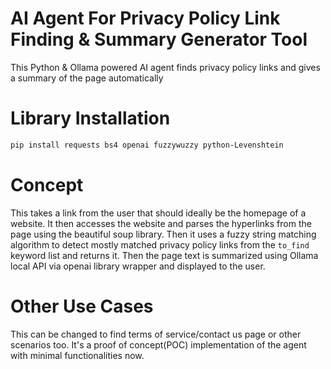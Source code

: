 # AI Agent For Privacy Policy Link Finding & Summary Generator Tool
This Python & Ollama powered AI agent finds privacy policy links and gives a summary of the page automatically

# Library Installation
```bash
pip install requests bs4 openai fuzzywuzzy python-Levenshtein
```

# Concept
This takes a link from the user that should ideally be the homepage of a website. It then accesses the website and parses the hyperlinks from the page using the beautiful soup library. Then it uses a fuzzy string matching algorithm to detect mostly matched privacy policy links from the <code>to_find</code> keyword list and returns it. Then the page text is summarized using Ollama local API via openai library wrapper and displayed to the user. 

# Other Use Cases
This can be changed to find terms of service/contact us page or other scenarios too. It's a proof of concept(POC) implementation of the agent with minimal functionalities now. 
